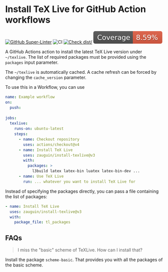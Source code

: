# Install TeX Live for GitHub Action workflows

[![GitHub Super-Linter](https://github.com/zauguin/ctan-upload/actions/workflows/linter.yml/badge.svg)](https://github.com/super-linter/super-linter)
![CI](https://github.com/zauguin/ctan-upload/actions/workflows/ci.yml/badge.svg)
[![Check dist/](https://github.com/zauguin/ctan-upload/actions/workflows/check-dist.yml/badge.svg)](https://github.com/zauguin/ctan-upload/actions/workflows/check-dist.yml)
[![Coverage](./badges/coverage.svg)](./badges/coverage.svg)

A GitHub Actions action to install the latest TeX Live version under
`~/texlive`. The list of required packages must be provided using the `packages`
input parameter.

The `~/texlive` is automatically cached. A cache refresh can be forced by
changing the `cache_version` parameter.

To use this in a Workflow, you can use

```yaml
name: Example workflow
on:
  push:

jobs:
  texlive:
    runs-on: ubuntu-latest
    steps:
      - name: Checkout repository
        uses: actions/checkout@v4
      - name: Install TeX Live
        uses: zauguin/install-texlive@v3
        with:
          packages: >
            l3build latex latex-bin luatex latex-bin-dev ...
      - name: Use TeX Live
        run: ... whatever you want to install TeX Live for
```

Instead of specifying the packages directly, you can pass a file containing the
list of packages:

```yaml
- name: Install TeX Live
  uses: zauguin/install-texlive@v3
  with:
    package_file: tl_packages
```

## FAQs

> I miss the "basic" scheme of TeXLive. How can I install that?

Install the package `scheme-basic`. That provides you with all the packages of
the basic scheme.
